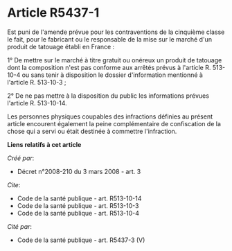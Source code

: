 # Article R5437-1

Est puni de l'amende prévue pour les contraventions de la cinquième classe le fait, pour le fabricant ou le responsable de la
mise sur le marché d'un produit de tatouage établi en France : 

1° De mettre sur le marché à titre gratuit ou onéreux un produit de tatouage dont la composition n'est pas conforme aux
arrêtés prévus à l'article R. 513-10-4 ou sans tenir à disposition le dossier d'information mentionné à l'article R.
513-10-3 ; 

2° De ne pas mettre à la disposition du public les informations prévues l'article R. 513-10-14.

Les personnes physiques coupables des infractions définies au présent article encourent également la peine complémentaire de
confiscation de la chose qui a servi ou était destinée à commettre l'infraction.

**Liens relatifs à cet article**

_Créé par_:

  - Décret n°2008-210 du 3 mars 2008 - art. 3

_Cite_:

  - Code de la santé publique - art. R513-10-14
  - Code de la santé publique - art. R513-10-3
  - Code de la santé publique - art. R513-10-4

_Cité par_:

  - Code de la santé publique - art. R5437-3 (V)
